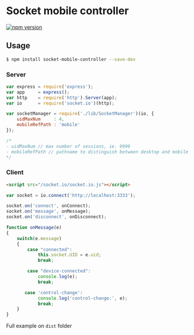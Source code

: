 # Socket mobile controller

[![npm version](https://badge.fury.io/js/socket-mobile-controller.svg)](http://badge.fury.io/js/socket-mobile-controller)

## Usage

```bash
$ npm install socket-mobile-controller --save-dev
```

### Server

```js
var express = require('express');
var app     = express();
var http    = require('http').Server(app);
var io      = require('socket.io')(http);

var socketManager = require('./lib/SocketManager')(io, {
    uidMaxNum     : 4, 
    mobileRefPath : 'mobile'
});

/*
- uidMaxNum // max number of sessions, ie. 9999
- mobileRefPath // pathname to distinguish between desktop and mobile
*/
```

### Client
```html
<script src="/socket.io/socket.io.js"></script>
```
```js
var socket = io.connect('http://localhost:3333');

socket.on('connect', onConnect);
socket.on('message', onMessage);
socket.on('disconnect', onDisconnect);

function onMessage(e)
{
	switch(e.message)
	{
		case "connected":
			this.socket.UID = e.uid;
			break;

      	case "device-connected":
			console.log(e);
			break;

       case 'control-change':
			console.log('control-change:', e);
			break;
	}
}
```
Full example on `dist` folder